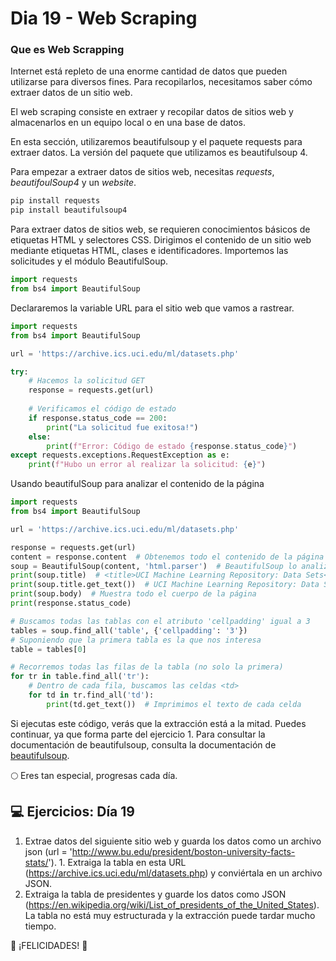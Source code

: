# Dia 19 - Web Scraping

### Que es Web Scrapping

Internet está repleto de una enorme cantidad de datos que pueden utilizarse para diversos fines. Para recopilarlos, necesitamos saber cómo extraer datos de un sitio web.

El web scraping consiste en extraer y recopilar datos de sitios web y almacenarlos en un equipo local o en una base de datos.

En esta sección, utilizaremos beautifulsoup y el paquete requests para extraer datos. La versión del paquete que utilizamos es beautifulsoup 4.

Para empezar a extraer datos de sitios web, necesitas _requests_, _beautifoulSoup4_ y un _website_.

```sh
pip install requests
pip install beautifulsoup4
```

Para extraer datos de sitios web, se requieren conocimientos básicos de etiquetas HTML y selectores CSS. Dirigimos el contenido de un sitio web mediante etiquetas HTML, clases e identificadores.
Importemos las solicitudes y el módulo BeautifulSoup.

```python
import requests
from bs4 import BeautifulSoup
```

Declararemos la variable URL para el sitio web que vamos a rastrear.

```python
import requests
from bs4 import BeautifulSoup

url = 'https://archive.ics.uci.edu/ml/datasets.php'

try:
    # Hacemos la solicitud GET
    response = requests.get(url)
    
    # Verificamos el código de estado
    if response.status_code == 200:
        print("La solicitud fue exitosa!")
    else:
        print(f"Error: Código de estado {response.status_code}")
except requests.exceptions.RequestException as e:
    print(f"Hubo un error al realizar la solicitud: {e}")
```

Usando beautifulSoup para analizar el contenido de la página

```python
import requests
from bs4 import BeautifulSoup

url = 'https://archive.ics.uci.edu/ml/datasets.php'

response = requests.get(url)
content = response.content  # Obtenemos todo el contenido de la página
soup = BeautifulSoup(content, 'html.parser')  # BeautifulSoup lo analiza
print(soup.title)  # <title>UCI Machine Learning Repository: Data Sets</title>
print(soup.title.get_text())  # UCI Machine Learning Repository: Data Sets
print(soup.body)  # Muestra todo el cuerpo de la página
print(response.status_code)

# Buscamos todas las tablas con el atributo 'cellpadding' igual a 3
tables = soup.find_all('table', {'cellpadding': '3'})
# Suponiendo que la primera tabla es la que nos interesa
table = tables[0]

# Recorremos todas las filas de la tabla (no solo la primera)
for tr in table.find_all('tr'):
    # Dentro de cada fila, buscamos las celdas <td>
    for td in tr.find_all('td'):
        print(td.get_text())  # Imprimimos el texto de cada celda
```


Si ejecutas este código, verás que la extracción está a la mitad. Puedes continuar, ya que forma parte del ejercicio 1.
Para consultar la documentación de beautifulsoup, consulta la documentación de [beautifulsoup](https://www.crummy.com/software/BeautifulSoup/bs4/doc/#quick-start).

🌕 Eres tan especial, progresas cada día.

## 💻 Ejercicios: Día 19

1. Extrae datos del siguiente sitio web y guarda los datos como un archivo json (url = 'http://www.bu.edu/president/boston-university-facts-stats/'). 1. Extraiga la tabla en esta URL (https://archive.ics.uci.edu/ml/datasets.php) y conviértala en un archivo JSON.
2. Extraiga la tabla de presidentes y guarde los datos como JSON (https://en.wikipedia.org/wiki/List_of_presidents_of_the_United_States). La tabla no está muy estructurada y la extracción puede tardar mucho tiempo.

🎉 ¡FELICIDADES! 🎉